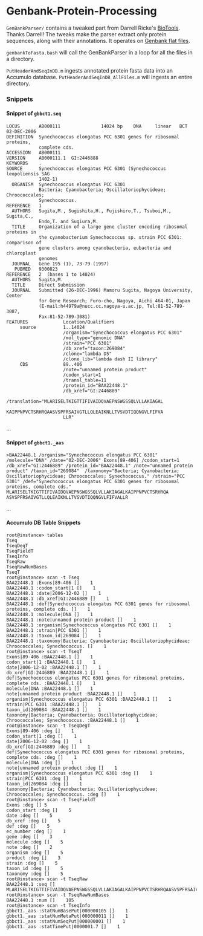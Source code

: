 # Genbank-Protein-Processing

`GenBankParser/` contains a tweaked part from Darrell Ricke's [BioTools](https://github.com/doricke/BioTools/tree/master/GenBankParser).
Thanks Darrell! The tweaks make the parser extract only protein sequences, along with their annotations.
It operates on [Genbank flat files](ftp://ftp.ncbi.nlm.nih.gov/genbank/).

`genbankToFasta.bash` will call the GenBankParser in a loop for all the files in a directory.

`PutHeaderAndSeqInDB.m` ingests annotated protein fasta data into an Accumulo database.
`PutHeaderAndSeqInDB_AllFiles.m` will ingests an entire directory.



### Snippets


#### Snippet of `gbbct1.seq`

    LOCUS       AB000111               14024 bp    DNA     linear   BCT 02-DEC-2006
    DEFINITION  Synechococcus elongatus PCC 6301 genes for ribosomal proteins,
                complete cds.
    ACCESSION   AB000111
    VERSION     AB000111.1  GI:2446888
    KEYWORDS    .
    SOURCE      Synechococcus elongatus PCC 6301 (Synechococcus leopoliensis SAG
                1402-1)
      ORGANISM  Synechococcus elongatus PCC 6301
                Bacteria; Cyanobacteria; Oscillatoriophycideae; Chroococcales;
                Synechococcus.
    REFERENCE   1
      AUTHORS   Sugita,M., Sugishita,H., Fujishiro,T., Tsuboi,M., Sugita,C.,
                Endo,T. and Sugiura,M.
      TITLE     Organization of a large gene cluster encoding ribosomal proteins in
                the cyanobacterium Synechococcus sp. strain PCC 6301: comparison of
                gene clusters among cyanobacteria, eubacteria and chloroplast
                genomes
      JOURNAL   Gene 195 (1), 73-79 (1997)
       PUBMED   9300823
    REFERENCE   2  (bases 1 to 14024)
      AUTHORS   Sugita,M.
      TITLE     Direct Submission
      JOURNAL   Submitted (26-DEC-1996) Mamoru Sugita, Nagoya University, Center
                for Gene Research; Furo-cho, Nagoya, Aichi 464-01, Japan
                (E-mail:h44979a@nucc.cc.nagoya-u.ac.jp, Tel:81-52-789-3087,
                Fax:81-52-789-3081)
    FEATURES             Location/Qualifiers
         source          1..14024
                         /organism="Synechococcus elongatus PCC 6301"
                         /mol_type="genomic DNA"
                         /strain="PCC 6301"
                         /db_xref="taxon:269084"
                         /clone="lambda D5"
                         /clone_lib="lambda dash II library"
         CDS             89..406
                         /note="unnamed protein product"
                         /codon_start=1
                         /transl_table=11
                         /protein_id="BAA22448.1"
                         /db_xref="GI:2446889"
                         /translation="MLARISELTKIGTTIFIVAIDQVAEPNSWGSSQLVLLAKIAGAL
                         KAIPPNPVCTSRHRQAASVSPFRSAIVGTLLQLEAIKNLLTVSVDTIQQNGVLFIFVA
                         LLR"

...

#### Snippet of `gbbct1._aas`

    >BAA22448.1 /organism="Synechococcus elongatus PCC 6301" /molecule="DNA" /date="02-DEC-2006" Exons[89-406] /codon_start=1 /db_xref="GI:2446889" /protein_id="BAA22448.1" /note="unnamed protein product" /taxon_id="269084"  /taxonomy="Bacteria; Cyanobacteria; Oscillatoriophycideae; Chroococcales; Synechococcus." /strain="PCC 6301" /def="Synechococcus elongatus PCC 6301 genes for ribosomal proteins, complete cds."
    MLARISELTKIGTTIFIVAIDQVAEPNSWGSSQLVLLAKIAGALKAIPPNPVCTSRHRQA
    ASVSPFRSAIVGTLLQLEAIKNLLTVSVDTIQQNGVLFIFVALLR

...


#### Accumulo DB Table Snippets

    root@instance> tables
    Tseq
    TseqDegT
    TseqFieldT
    TseqInfo
    TseqRaw
    TseqRawNumBases
    TseqT
    root@instance> scan -t Tseq
    BAA22448.1 :Exons|89-406 []    1
    BAA22448.1 :codon_start|1 []    1
    BAA22448.1 :date|2006-12-02 []    1
    BAA22448.1 :db_xref|GI:2446889 []    1
    BAA22448.1 :def|Synechococcus elongatus PCC 6301 genes for ribosomal proteins, complete cds. []    1
    BAA22448.1 :molecule|DNA []    1
    BAA22448.1 :note|unnamed protein product []    1
    BAA22448.1 :organism|Synechococcus elongatus PCC 6301 []    1
    BAA22448.1 :strain|PCC 6301 []    1
    BAA22448.1 :taxon_id|269084 []    1
    BAA22448.1 :taxonomy|Bacteria; Cyanobacteria; Oscillatoriophycideae; Chroococcales; Synechococcus. []    1
    root@instance> scan -t TseqT
    Exons|89-406 :BAA22448.1 []    1
    codon_start|1 :BAA22448.1 []    1
    date|2006-12-02 :BAA22448.1 []    1
    db_xref|GI:2446889 :BAA22448.1 []    1
    def|Synechococcus elongatus PCC 6301 genes for ribosomal proteins, complete cds. :BAA22448.1 []    1
    molecule|DNA :BAA22448.1 []    1
    note|unnamed protein product :BAA22448.1 []    1
    organism|Synechococcus elongatus PCC 6301 :BAA22448.1 []    1
    strain|PCC 6301 :BAA22448.1 []    1
    taxon_id|269084 :BAA22448.1 []    1
    taxonomy|Bacteria; Cyanobacteria; Oscillatoriophycideae; Chroococcales; Synechococcus. :BAA22448.1 []    1
    root@instance> scan -t TseqDegT
    Exons|89-406 :deg []    1
    codon_start|1 :deg []    1
    date|2006-12-02 :deg []    1
    db_xref|GI:2446889 :deg []    1
    def|Synechococcus elongatus PCC 6301 genes for ribosomal proteins, complete cds. :deg []    1
    molecule|DNA :deg []    1
    note|unnamed protein product :deg []    1
    organism|Synechococcus elongatus PCC 6301 :deg []    1
    strain|PCC 6301 :deg []    1
    taxon_id|269084 :deg []    1
    taxonomy|Bacteria; Cyanobacteria; Oscillatoriophycideae; Chroococcales; Synechococcus. :deg []    1
    root@instance> scan -t TseqFieldT
    Exons :deg [] 5
    codon_start :deg []    5
    date :deg []    5
    db_xref :deg []    5
    def :deg []    5
    ec_number :deg []    1
    gene :deg []    3
    molecule :deg []    5
    note :deg []    2
    organism :deg []    5
    product :deg []    3
    strain :deg []    5
    taxon_id :deg []    5
    taxonomy :deg []    5
    root@instance> scan -t TseqRaw
    BAA22448.1 :seq []    MLARISELTKIGTTIFIVAIDQVAEPNSWGSSQLVLLAKIAGALKAIPPNPVCTSRHRQAASVSPFRSAIVGTLLQLEAIKNLLTVSVDTIQQNGVLFIFVALLR
    root@instance> scan -t TseqRawNumBases
    BAA22448.1 :num []    105
    root@instance> scan -t TseqInfo
    gbbct1._aas :statNumBasePut|000000105 []    1
    gbbct1._aas :statNumMetaPut|000000011 []    1
    gbbct1._aas :statNumSeqPut|000000001 []    1
    gbbct1._aas :statTimePut|0000001.7 []    1




